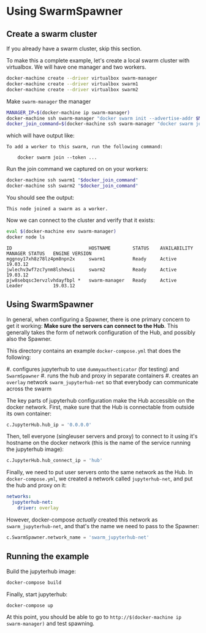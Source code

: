 # Using SwarmSpawner

## Create a swarm cluster

If you already have a swarm cluster, skip this section.

To make this a complete example,
let's create a local swarm cluster with virtualbox.
We will have one manager and two workers.

```bash
docker-machine create --driver virtualbox swarm-manager
docker-machine create --driver virtualbox swarm1
docker-machine create --driver virtualbox swarm2
```

Make `swarm-manager` the manager

```bash
MANAGER_IP=$(docker-machine ip swarm-manager)
docker-machine ssh swarm-manager "docker swarm init --advertise-addr $MANAGER_IP"
docker_join_command=$(docker-machine ssh swarm-manager "docker swarm join-token worker" | grep "^\s*docker")
```

which will have output like:

```
To add a worker to this swarm, run the following command:

    docker swarm join --token ...
```

Run the join command we captured on on your workers:

```bash
docker-machine ssh swarm1 "$docker_join_command"
docker-machine ssh swarm2 "$docker_join_command"
```

You should see the output:

```
This node joined a swarm as a worker.
```

Now we can connect to the cluster and verify that it exists:

```bash
eval $(docker-machine env swarm-manager)
docker node ls
```

```
ID                            HOSTNAME        STATUS    AVAILABILITY   MANAGER STATUS   ENGINE VERSION
mggnoy17xh8z78lz4pm8npn2x     swarm1          Ready     Active                          19.03.12
jwlechv3wf7zc7ynm8lshewii     swarm2          Ready     Active                          19.03.12
pjw8sebqsc3ervzlvhdayfbpl *   swarm-manager   Ready     Active         Leader           19.03.12
```

## Using SwarmSpawner

In general, when configuring a Spawner, there is one primary concern to get it working: **Make sure the servers can connect to the Hub**.
This generally takes the form of network configuration of the Hub,
and possibly also the Spawner.

This directory contains an example `docker-compose.yml` that does the following:

#. configures jupyterhub to use `dummyauthenticator` (for testing) and `SwarmSpawner`
#. runs the hub and proxy in separate containers
#. creates an `overlay` network `swarm_jupyterhub-net` so that everybody can communicate across the swarm

The key parts of jupyterhub configuration make the Hub accessible on the docker network. First, make sure that the Hub is connectable from outside its own container:

```python
c.JupyterHub.hub_ip = '0.0.0.0'
```

Then, tell everyone (singleuser servers and proxy)
to connect to it using it's hostname on the docker network
(this is the name of the service running the jupyterhub image):

```python
c.JupyterHub.hub_connect_ip = 'hub'
```

Finally, we need to put user servers onto the same network as the Hub.
In `docker-compose.yml`, we created a network called `jupyterhub-net`,
and put the hub and proxy on it:

```yaml
networks:
  jupyterhub-net:
    driver: overlay
```

However, docker-compose _actually_ created this network as `swarm_jupyterhub-net`,
and that's the name we need to pass to the Spawner:

```python
c.SwarmSpawner.network_name = 'swarm_jupyterhub-net'
```

## Running the example

Build the jupyterhub image:

```bash
docker-compose build
```

Finally, start jupyterhub:

```bash
docker-compose up
```

At this point, you should be able to go to `http://$(docker-machine ip swarm-manager)` and test spawning.
